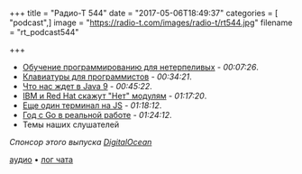 +++
title = "Радио-Т 544"
date = "2017-05-06T18:49:37"
categories = [ "podcast",]
image = "https://radio-t.com/images/radio-t/rt544.jpg"
filename = "rt_podcast544"

+++

- [Обучение программированию для нетерпеливых](https://hackernoon.com/the-impatient-programmers-guide-to-learning-e2960d0516a?gi=413f9afc6a75) - *00:07:26*.
- [Клавиатуры для программистов](https://www.slant.co/topics/1150/~keyboards-for-programming) - *00:34:21*.
- [Что нас ждет в Java 9](https://aboullaite.me/wrapping-up-java-9-new-features/) - *00:45:22*.
- [IBM и Red Hat скажут "Нет" модулям](https://www.infoq.com/news/2017/05/no-jigsaw) - *01:17:20*.
- [Еще один терминал на JS](https://github.com/vshatskyi/black-screen/blob/master/README.md) - *01:18:12*.
- [Год с Go в реальной работе](http://p.umputun.com/2017/04/18/god-s-go-v-riealnoi-rabotie/) - *01:24:12*.
- Темы наших слушателей

_Спонсор этого выпуска [DigitalOcean](https://www.digitalocean.com)_

[аудио](http://cdn.radio-t.com/rt_podcast544.mp3) • [лог чата](http://chat.radio-t.com/logs/radio-t-544.html)
<audio src="http://cdn.radio-t.com/rt_podcast544.mp3" preload="none"></audio>
